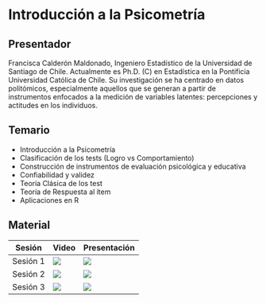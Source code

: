 # Introducción a la Psicometría

## Presentador

Francisca Calderón Maldonado, Ingeniero Estadístico de la Universidad de Santiago de Chile. Actualmente es Ph.D. (C) en Estadística en la Pontificia Universidad Católica de Chile. Su investigación se ha centrado en datos politómicos, especialmente aquellos que se generan a partir de instrumentos enfocados 
a la medición de variables latentes: percepciones y actitudes en los individuos.

## Temario

* Introducción a la Psicometría
* Clasificación de los tests (Logro vs Comportamiento)
* Construcción de instrumentos de evaluación psicológica y educativa
* Confiabilidad y validez
* Teoría Clásica de los test
* Teoría de Respuesta al ítem
* Aplicaciones en R

## Material 
| Sesión   | Video                                                                                                                                                                                                                                            | Presentación                                                                                                                                                                                                                       |
|----------|--------------------------------------------------------------------------------------------------------------------------------------------------------------------------------------------------------------------------------------------------|------------------------------------------------------------------------------------------------------------------------------------------------------------------------------------------------------------------------------------|
| Sesión 1 | <a href="https://www.youtube.com/watch?v=L646DQVE7ZM&ab_channel=SociedadChilenadeEstad%C3%ADstica" target="_parent"><img src="https://img.shields.io/badge/YouTube-%23FF0000.svg?style=for-the-badge&logo=YouTube&logoColor=white"/></a>         | <a href="https://github.com/fralfaro/Soche-Course/blob/main/docs/2022/01_psicometria/clase_01.pdf" target="_parent"><img src="https://img.shields.io/badge/PDF-%23FF0000.svg?style=for-the-badge&logo=adobe&logoColor=white"/></a> |
| Sesión 2 | <a href="https://www.youtube.com/watch?v=dnkK3lPk3Jw&ab_channel=SociedadChilenadeEstad%C3%ADstica" target="_parent"><img src="https://img.shields.io/badge/YouTube-%23FF0000.svg?style=for-the-badge&logo=YouTube&logoColor=white"/></a>         | <a href="https://github.com/fralfaro/Soche-Course/blob/main/docs/2022/01_psicometria/clase_02.pdf" target="_parent"><img src="https://img.shields.io/badge/PDF-%23FF0000.svg?style=for-the-badge&logo=adobe&logoColor=white"/></a> |
| Sesión 3 | <a href="https://www.youtube.com/watch?v=smUXmguUiow&t=2926s&ab_channel=SociedadChilenadeEstad%C3%ADstica" target="_parent"><img src="https://img.shields.io/badge/YouTube-%23FF0000.svg?style=for-the-badge&logo=YouTube&logoColor=white"/></a> | <a href="" target="_parent"><img src="https://img.shields.io/badge/PDF-%23FF0000.svg?style=for-the-badge&logo=adobe&logoColor=white"/></a>                                                                                         |


